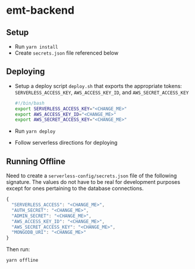 # emt-backend

## Setup

- Run `yarn install`
- Create `secrets.json` file referenced below

## Deploying

- Setup a deploy script `deploy.sh` that exports the appropriate tokens: `SERVERLESS_ACCESS_KEY`, `AWS_ACCESS_KEY_ID`, and `AWS_SECRET_ACCESS_KEY`

  ```bash
  #!/bin/bash
  export SERVERLESS_ACCESS_KEY="<CHANGE_ME>"
  export AWS_ACCESS_KEY_ID="<CHANGE_ME>"
  export AWS_SECRET_ACCESS_KEY="<CHANGE_ME>"
  ```

- Run `yarn deploy`
- Follow serverless directions for deploying

## Running Offline

Need to create a `serverless-config/secrets.json` file of the following signature. The values do not have to be real for development purposes except for ones pertaining to the database connections.

```javascript
{
  "SERVERLESS_ACCESS": "<CHANGE_ME>",
  "AUTH_SECRET": "<CHANGE_ME>",
  "ADMIN_SECRET": "<CHANGE_ME>",
  "AWS_ACCESS_KEY_ID": "<CHANGE_ME>",
  "AWS_SECRET_ACCESS_KEY": "<CHANGE_ME>",
  "MONGODB_URI": "<CHANGE_ME>"
}
```

Then run:

```bash
yarn offline
```
